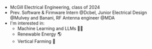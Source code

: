 * McGill Electrical Engineering, class of 2024
* Prev. Software & Firmware Intern @Dcbel, Junior Electrical Design @Mulvey and Banani, RF Antenna engineer @MDA 
* I'm interested in:
  *  Machine Learning and LLMs 🧑‍💻
  *  Renewable Energy 🌎
  *  Vertical Farming 🌱



